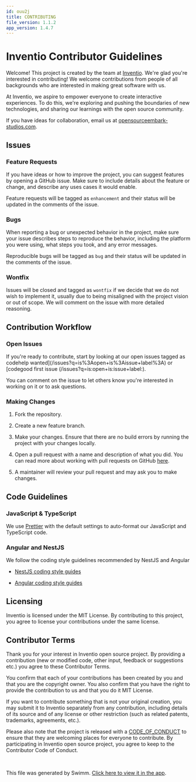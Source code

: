 ```yaml
---
id: ouu2j
title: CONTRIBUTING
file_version: 1.1.2
app_version: 1.4.7
---
```


# Inventio Contributor Guidelines

Welcome! This project is created by the team at [Inventio](https://inventio.github.io). We're glad you're interested in contributing! We welcome contributions from people of all backgrounds who are interested in making great software with us.

At Inventio, we aspire to empower everyone to create interactive experiences. To do this, we're exploring and pushing the boundaries of new technologies, and sharing our learnings with the open source community.

If you have ideas for collaboration, email us at [opensourceembark-studios.com](mailto:onsuce@bsui.co).

<!-- We're also hiring full-time engineers to work with us in Stockholm! Check out our current job postings \[here\](https://www.embark-studios.com/jobs). -->

## Issues

### Feature Requests

If you have ideas or how to improve the project, you can suggest features by opening a GitHub issue. Make sure to include details about the feature or change, and describe any uses cases it would enable.

Feature requests will be tagged as `enhancement` and their status will be updated in the comments of the issue.

### Bugs

When reporting a bug or unexpected behavior in the project, make sure your issue describes steps to reproduce the behavior, including the platform you were using, what steps you took, and any error messages.

Reproducible bugs will be tagged as `bug` and their status will be updated in the comments of the issue.

### Wontfix

Issues will be closed and tagged as `wontfix` if we decide that we do not wish to implement it, usually due to being misaligned with the project vision or out of scope. We will comment on the issue with more detailed reasoning.

## Contribution Workflow

### Open Issues

If you're ready to contribute, start by looking at our open issues tagged as codehelp wanted](/issues?q=is%3Aopen+is%3Aissue+label%3A) or [codegood first issue (/issues?q=is:open+is:issue+label:).

You can comment on the issue to let others know you're interested in working on it or to ask questions.

### Making Changes

1.  Fork the repository.
    
2.  Create a new feature branch.
    
3.  Make your changes. Ensure that there are no build errors by running the project with your changes locally.
    
4.  Open a pull request with a name and description of what you did. You can read more about working with pull requests on GitHub [here](https://help.github.com/en/articles/creating-a-pull-request-from-a-fork).
    
5.  A maintainer will review your pull request and may ask you to make changes.
    

## Code Guidelines

### JavaScript & TypeScript

We use [Prettier](https://prettier.io/) with the default settings to auto-format our JavaScript and TypeScript code.

### Angular and NestJS

We follow the coding style guidelines recommended by NestJS and Angular

*   [NestJS coding style guides](https://github.com/nestjs/awesome-nestjs#code-style)
    
*   [Angular coding style guides](https://angular.io/guide/styleguide)
    

## Licensing

Inventio is licensed under the MIT License. By contributing to this project, you agree to license your contributions under the same license.

## Contributor Terms

Thank you for your interest in Inventio open source project. By providing a contribution (new or modified code, other input, feedback or suggestions etc.) you agree to these Contributor Terms.

You confirm that each of your contributions has been created by you and that you are the copyright owner. You also confirm that you have the right to provide the contribution to us and that you do it MIT License.

If you want to contribute something that is not your original creation, you may submit it to Inventio separately from any contribution, including details of its source and of any license or other restriction (such as related patents, trademarks, agreements, etc.).

Please also note that the project is released with a [CODE_OF_CONDUCT](code_of_conduct.bhnlp.sw.md) to ensure that they are welcoming places for everyone to contribute. By participating in Inventio open source project, you agree to keep to the Contributor Code of Conduct.

<br/>

This file was generated by Swimm. [Click here to view it in the app](/repos/Z2l0aHViJTNBJTNBaW52ZW50aW8lM0ElM0F2dmVsYw==/docs/ouu2j).

